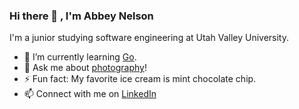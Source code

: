 ### Hi there 👋 , I'm Abbey Nelson

I'm a junior studying software engineering at Utah Valley University.

- 🌱 I’m currently learning [Go](https://go.dev/).
- 💬 Ask me about [photography](https://instagram.com/abbeynelsonphoto)!
- ⚡ Fun fact: My favorite ice cream is mint chocolate chip.
- 📫 Connect with me on [LinkedIn](https://linkedin.com/in/abbeynels/)

<!--
**abbeynels/abbeynels** is a ✨ _special_ ✨ repository because its `README.md` (this file) appears on your GitHub profile.

Here are some ideas to get you started:

- 🔭 I’m currently working on ...
- 🌱 I’m currently learning ...
- 👯 I’m looking to collaborate on ...
- 🤔 I’m looking for help with ...
- 💬 Ask me about ...
- 📫 How to reach me: ...
- ⚡ Fun fact: ...
-->
